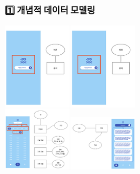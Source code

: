 
# 1️⃣ 개념적 데이터 모델링

<img src="img/10.png" width="40%" >

<img src="img/11.png" width="40%" >

<img src="img/12.png" width="40%" >

<img src="img/13.png" width="40%" >